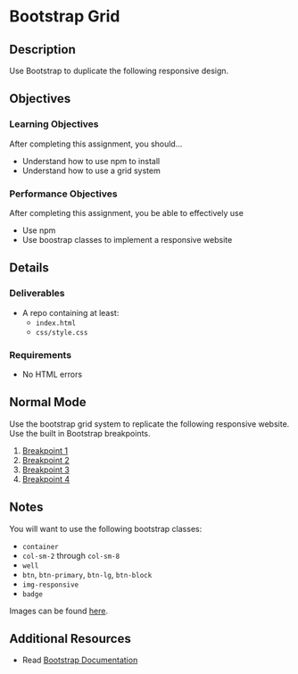 # Bootstrap Grid

## Description
Use Bootstrap to duplicate the following responsive design.


## Objectives

### Learning Objectives

After completing this assignment, you should…

* Understand how to use npm to install
* Understand how to use a grid system


### Performance Objectives

After completing this assignment, you be able to effectively use

* Use npm
* Use boostrap classes to implement a responsive website

## Details

### Deliverables

* A repo containing at least:
  * `index.html`
  * `css/style.css`

### Requirements

* No HTML errors


## Normal Mode
Use the bootstrap grid system to replicate the following responsive website. Use the built in Bootstrap breakpoints.

1. [Breakpoint 1](images/breakpoint1.png)
2. [Breakpoint 2](images/breakpoint2.png)
3. [Breakpoint 3](images/breakpoint3.png)
4. [Breakpoint 4](images/breakpoint4.png)


## Notes

You will want to use the following bootstrap classes:

* `container`
* `col-sm-2` through `col-sm-8`
* `well`
* `btn`, `btn-primary`, `btn-lg`, `btn-block`
* `img-responsive`
* `badge`

Images can be found [here](/images).

## Additional Resources

* Read [Bootstrap Documentation](http://getbootstrap.com/)
